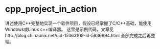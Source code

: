 # cpp_project_in_action

讲述使用C++完整地实现一个软件项目，假设已经掌握了C/C++基础，能使用Windows或Linux c++编译器。
这里是示例代码，文章见http://blog.chinaunix.net/uid-15063109-id-5836894.html
全部完成之后再整理。
